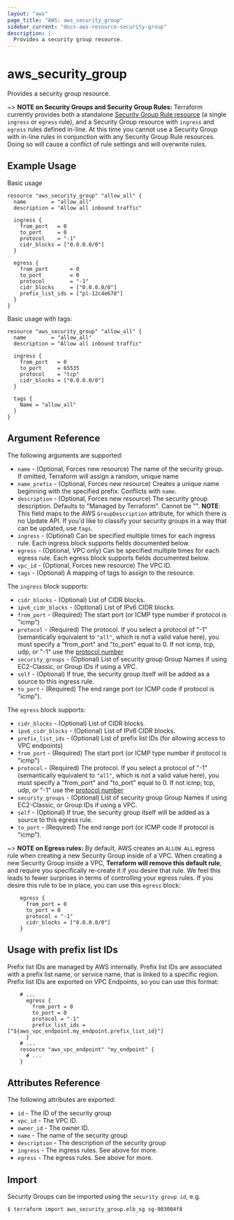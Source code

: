 ```yaml
---
layout: "aws"
page_title: "AWS: aws_security_group"
sidebar_current: "docs-aws-resource-security-group"
description: |-
  Provides a security group resource.
---
```


# aws\_security\_group

Provides a security group resource.

~> **NOTE on Security Groups and Security Group Rules:** Terraform currently
provides both a standalone [Security Group Rule resource](security_group_rule.html) (a single `ingress` or
`egress` rule), and a Security Group resource with `ingress` and `egress` rules
defined in-line. At this time you cannot use a Security Group with in-line rules
in conjunction with any Security Group Rule resources. Doing so will cause
a conflict of rule settings and will overwrite rules.

## Example Usage

Basic usage

```hcl
resource "aws_security_group" "allow_all" {
  name        = "allow_all"
  description = "Allow all inbound traffic"

  ingress {
    from_port   = 0
    to_port     = 0
    protocol    = "-1"
    cidr_blocks = ["0.0.0.0/0"]
  }

  egress {
    from_port       = 0
    to_port         = 0
    protocol        = "-1"
    cidr_blocks     = ["0.0.0.0/0"]
    prefix_list_ids = ["pl-12c4e678"]
  }
}
```

Basic usage with tags:

```hcl
resource "aws_security_group" "allow_all" {
  name        = "allow_all"
  description = "Allow all inbound traffic"

  ingress {
    from_port   = 0
    to_port     = 65535
    protocol    = "tcp"
    cidr_blocks = ["0.0.0.0/0"]
  }

  tags {
    Name = "allow_all"
  }
}
```

## Argument Reference

The following arguments are supported:

* `name` - (Optional, Forces new resource) The name of the security group. If omitted, Terraform will
assign a random, unique name
* `name_prefix` - (Optional, Forces new resource) Creates a unique name beginning with the specified
  prefix. Conflicts with `name`.
* `description` - (Optional, Forces new resource) The security group description. Defaults to
  "Managed by Terraform". Cannot be "". __NOTE__: This field maps to the AWS
  `GroupDescription` attribute, for which there is no Update API. If you'd like
  to classify your security groups in a way that can be updated, use `tags`.
* `ingress` - (Optional) Can be specified multiple times for each
   ingress rule. Each ingress block supports fields documented below.
* `egress` - (Optional, VPC only) Can be specified multiple times for each
      egress rule. Each egress block supports fields documented below.
* `vpc_id` - (Optional, Forces new resource) The VPC ID.
* `tags` - (Optional) A mapping of tags to assign to the resource.

The `ingress` block supports:

* `cidr_blocks` - (Optional) List of CIDR blocks.
* `ipv6_cidr_blocks` - (Optional) List of IPv6 CIDR blocks.
* `from_port` - (Required) The start port (or ICMP type number if protocol is "icmp")
* `protocol` - (Required) The protocol. If you select a protocol of
"-1" (semantically equivalent to `"all"`, which is not a valid value here), you must specify a "from_port" and "to_port" equal to 0. If not icmp, tcp, udp, or "-1" use the [protocol number](https://www.iana.org/assignments/protocol-numbers/protocol-numbers.xhtml)
* `security_groups` - (Optional) List of security group Group Names if using
    EC2-Classic, or Group IDs if using a VPC.
* `self` - (Optional) If true, the security group itself will be added as
     a source to this ingress rule.
* `to_port` - (Required) The end range port (or ICMP code if protocol is "icmp").

The `egress` block supports:

* `cidr_blocks` - (Optional) List of CIDR blocks.
* `ipv6_cidr_blocks` - (Optional) List of IPv6 CIDR blocks.
* `prefix_list_ids` - (Optional) List of prefix list IDs (for allowing access to VPC endpoints)
* `from_port` - (Required) The start port (or ICMP type number if protocol is "icmp")
* `protocol` - (Required) The protocol. If you select a protocol of
"-1" (semantically equivalent to `"all"`, which is not a valid value here), you must specify a "from_port" and "to_port" equal to 0. If not icmp, tcp, udp, or "-1" use the [protocol number](https://www.iana.org/assignments/protocol-numbers/protocol-numbers.xhtml)
* `security_groups` - (Optional) List of security group Group Names if using
    EC2-Classic, or Group IDs if using a VPC.
* `self` - (Optional) If true, the security group itself will be added as
     a source to this egress rule.
* `to_port` - (Required) The end range port (or ICMP code if protocol is "icmp").

~> **NOTE on Egress rules:** By default, AWS creates an `ALLOW ALL` egress rule when creating a
new Security Group inside of a VPC. When creating a new Security
Group inside a VPC, **Terraform will remove this default rule**, and require you
specifically re-create it if you desire that rule. We feel this leads to fewer
surprises in terms of controlling your egress rules. If you desire this rule to
be in place, you can use this `egress` block:

```hcl
    egress {
      from_port = 0
      to_port = 0
      protocol = "-1"
      cidr_blocks = ["0.0.0.0/0"]
    }
```

## Usage with prefix list IDs

Prefix list IDs are managed by AWS internally. Prefix list IDs
are associated with a prefix list name, or service name, that is linked to a specific region.
Prefix list IDs are exported on VPC Endpoints, so you can use this format:

```hcl
    # ...
      egress {
        from_port = 0
        to_port = 0
        protocol = "-1"
        prefix_list_ids = ["${aws_vpc_endpoint.my_endpoint.prefix_list_id}"]
      }
    # ...
    resource "aws_vpc_endpoint" "my_endpoint" {
      # ...
    }
```

## Attributes Reference

The following attributes are exported:

* `id` - The ID of the security group
* `vpc_id` - The VPC ID.
* `owner_id` - The owner ID.
* `name` - The name of the security group
* `description` - The description of the security group
* `ingress` - The ingress rules. See above for more.
* `egress` - The egress rules. See above for more.


## Import

Security Groups can be imported using the `security group id`, e.g.

```
$ terraform import aws_security_group.elb_sg sg-903004f8
```
